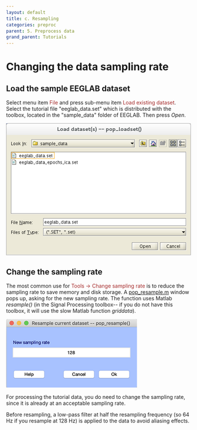 ```yaml
---
layout: default
title: c. Resampling
categories: preproc
parent: 5. Preprocess data
grand_parent: Tutorials
---
```

Changing the data sampling rate
======

Load the sample EEGLAB dataset
---------------------------------

Select menu item <span style="color: brown">File</span> and press sub-menu item
<span style="color: brown">Load existing dataset</span>. Select the tutorial file "eeglab_data.set" which is distributed with
the toolbox, located in the "sample_data" folder of EEGLAB. Then press *Open*.

![Image:Pop_loadset.png](/assets/images/Pop_loadset.png)

Change the sampling rate
---------------------------------

The most common use for <span style="color: brown">Tools → Change sampling
rate</span> is to reduce the sampling rate to save memory and disk
storage. A [pop_resample.m](http://sccn.ucsd.edu/eeglab/locatefile.php?file=pop_resample.m) window pops up, asking for the new
sampling rate. The function uses Matlab *resample()* (in the Signal
Processing toolbox-- if you do not have this toolbox, it will use the
slow Matlab function *griddata*).

![Image:pop_resample.png](/assets/images/pop_resample.png)

For processing the tutorial data, you do need to change the sampling rate, since
it is already at an acceptable sampling rate.

Before resampling, a low-pass filter at half the resampling frequency (so 64 Hz if you resample at 128 Hz) is applied to the data to avoid aliasing effects.

